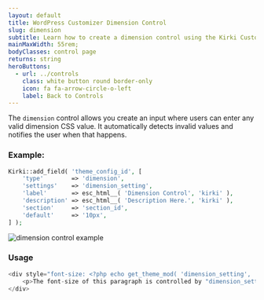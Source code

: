 ```yaml
---
layout: default
title: WordPress Customizer Dimension Control
slug: dimension
subtitle: Learn how to create a dimension control using the Kirki Customizer Framework.
mainMaxWidth: 55rem;
bodyClasses: control page
returns: string
heroButtons:
  - url: ../controls
    class: white button round border-only
    icon: fa fa-arrow-circle-o-left
    label: Back to Controls
---
```


The `dimension` control allows you create an input where users can enter any valid dimension CSS value. It automatically detects invalid values and notifies the user when that happens.

### Example:

```php
Kirki::add_field( 'theme_config_id', [
	'type'        => 'dimension',
	'settings'    => 'dimension_setting',
	'label'       => esc_html__( 'Dimension Control', 'kirki' ),
	'description' => esc_html__( 'Description Here.', 'kirki' ),
	'section'     => 'section_id',
	'default'     => '10px',
] );
```

<img src="https://raw.githubusercontent.com/aristath/kirki/master/docs/assets/images/dimension.gif" alt="dimension control example" style="max-width:300px;">

### Usage

```php
<div style="font-size: <?php echo get_theme_mod( 'dimension_setting', '1em' ); ?>">
	<p>The font-size of this paragraph is controlled by "dimension_setting".</p>
</div>
```
